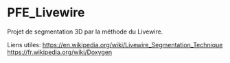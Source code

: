 # PFE_Livewire

Projet de segmentation 3D par la méthode du Livewire.

Liens utiles:
	https://en.wikipedia.org/wiki/Livewire_Segmentation_Technique
	https://fr.wikipedia.org/wiki/Doxygen
